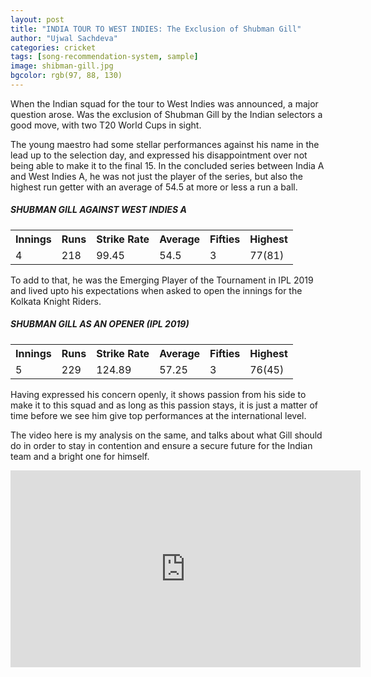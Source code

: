```yaml
---
layout: post
title: "INDIA TOUR TO WEST INDIES: The Exclusion of Shubman Gill"
author: "Ujwal Sachdeva"
categories: cricket
tags: [song-recommendation-system, sample]
image: shibman-gill.jpg
bgcolor: rgb(97, 88, 130)
---
```


When the Indian squad for the tour to West Indies was announced, a major question arose. Was the exclusion of Shubman Gill by the Indian selectors a good move, with two T20 World Cups in sight. 

The young maestro had some stellar performances against his name in the lead up to the selection day, and expressed his disappointment over not being able to make it to the final 15. In the concluded series between India A and West Indies A, he was not just the player of the series, but also the highest run getter with an average of 54.5 at more or less a run a ball. 

##### SHUBMAN GILL AGAINST WEST INDIES A
<table style="width:100%">
  <tr>
    <th>Innings</th>
    <th>Runs</th> 
    <th>Strike Rate</th>
    <th>Average</th>
    <th>Fifties</th>
    <th>Highest</th>
  </tr>
  <tr>
    <td>4</td>
    <td>218</td> 
    <td>99.45</td>
    <td>54.5</td>
    <td>3</td>
    <td>77(81)</td>
  </tr>
</table>

To add to that, he was the Emerging Player of the Tournament in IPL 2019 and lived upto his expectations when asked to open the innings for the Kolkata Knight Riders. 

##### SHUBMAN GILL AS AN OPENER (IPL 2019)
<table style="width:100%">
  <tr>
    <th>Innings</th>
    <th>Runs</th> 
    <th>Strike Rate</th>
    <th>Average</th>
    <th>Fifties</th>
    <th>Highest</th>
  </tr>
  <tr>
    <td>5</td>
    <td>229</td> 
    <td>124.89</td>
    <td>57.25</td>
    <td>3</td>
    <td>76(45)</td>
  </tr>
</table>

Having expressed his concern openly, it shows passion from his side to make it to this squad and as long as this passion stays, it is just a matter of time before we see him give top performances at the international level.

The video here is my analysis on the same, and talks about what Gill should do in order to stay in contention and ensure a secure future for the Indian team and a bright one for himself. 

<iframe width="560" height="315" src="https://www.youtube.com/embed/m1-vyR_zyxY" frameborder="0" allow="accelerometer; autoplay; encrypted-media; gyroscope; picture-in-picture" allowfullscreen></iframe>